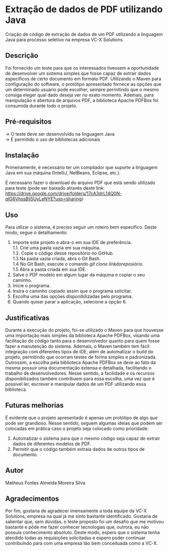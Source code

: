 # Extração de dados de PDF utilizando Java
Criação de código de extração de dados de um PDF utilizando a linguagem Java para processo seletivo na empresa VC-X Solutions.

## Descrição
Foi fornecido um teste para que os interessados tivessem a oportunidade de desenvolver um sistema simples que fosse capaz de extrair dados específicos de certo documento em 
formato PDF. Utilizando o Maven para configuração do software, o protótipo apresentado fornece as opções que um determinado usuário pode escolher, sempre permitindo que o mesmo
consiga eleger qual dado deseja ver no exato momento. Ademais, para manipulação e abertura de arquivos PDF, a biblioteca Apache PDFBox foi consumida durante todo o projeto.

## Pré-requisitos
-> O teste deve ser desenvolvido na linguagem Java<br> 
-> É permitido o uso de bibliotecas adicionais

## Instalação
Primeiramente, é necessário ter um compilador que suporte a linguagem Java em sua máquina (IntelliJ, NetBeans, Eclipse, etc.).

É necessário fazer o download do arquivo PDF que está sendo utilizado para teste (pode ser baixado através deste link: https://drive.google.com/drive/folders/17cA3drL14Q0N-qlG6VhssBIi5UyLeNYE?usp=sharing)

## Uso
Para utlizar o sistema, é preciso seguir um roteiro bem específico. Deste modo, segue o detalhamento:<br>
1. Importe este projeto e abra-o em sua IDE de preferência.<br>
1.1. Crie uma pasta vazia em sua máquina.<br>
1.2. Copie o código desse repositório no GitHub.<br>
1.3 Na pasta vazia criada, abra o Git Bash. <br>
1.4 No Git Bash, execute o comando _git clone linkdoreposiório_. <br>
1.5 Abra a pasta criada em sua IDE.<br>
2. Salve o PDF modelo em algum lugar da máquina e copiar o seu caminho.<br>
3. Inicie o programa.<br>
4. Insira o caminho copiado assim que o programa solicitar.<br>
5. Escolha uma das opções disponibilizadas pelo programa.<br>
6. Quando quiser parar a aplicação, selecione a opção 6.<br>

## Justificativas
Durante a execução do projeto, foi-se utilizado o Maven para que houvesse uma importação mais simples da biblioteca Apache PDFBox, visando uma facilitação do código tanto para o desenvolvedor quanto
para quem fosse fazer a manutenção do sistema. Ademais, o Maven também tem fácil integração com diferentes tipos de IDE, além de automatizar o build do projeto, permitindo que ocorram testes
de forma simples e padronizada.
Outrossim, a escolha pela biblioteca Apache PDFBox se deve ao fato da mesma possuir uma documentação extensa e detalhada, facilitando o trabalho de desenvolvedores. Nesse sentido, a facilidade e os
recursos disponibilizados também contribuem para essa escolha, uma vez que é possível ler, escrever e manipular dados de um PDF utilizando essa biblioteca.
  
## Futuras melhorias
É evidente que o projeto apresentado é apenas um protótipo de algo que pode ser grandioso. Nesse sentido, seguem algumas ideias que podem ser colocadas em prática caso o projeto seja colocado como prioridade:
1. Automatizar o sistema para que o mesmo código seja capaz de extrair dados de diferentes modelos de PDF.
2. Permitir que o código também extraia dados de outros tipos de documento.
  
## Autor
Matheus Fontes Almeida Moreira Silva

## Agradecimentos
Por fim, gostaria de agradecer imensamente a toda equipe da VC-X Solutions, empresa na qual já me sinto bastante identificado. Gostaria de salientar que, sem dúvidas, o teste proposto foi um desafio que 
me motivou bastante e pôde me fazer conhecer tecnologias que, outrora, eu não possuía conhecimento absoluto. Deste modo, espero que o sistema tenha atendido todas as requisições solicitadas e espero poder 
continuar contribuindo para com uma empresa tão bem conceituada como a VC-X.
